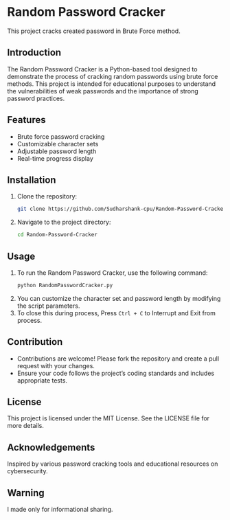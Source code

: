 # Random Password Cracker
This project cracks created password in Brute Force method.

## Introduction
The Random Password Cracker is a Python-based tool designed to demonstrate the process of cracking random passwords using brute force methods. This project is intended for educational purposes to understand the vulnerabilities of weak passwords and the importance of strong password practices.

## Features
- Brute force password cracking
- Customizable character sets
- Adjustable password length
- Real-time progress display

## Installation
1. Clone the repository:
    ```bash
    git clone https://github.com/Sudharshank-cpu/Random-Password-Cracker.git
    ```
2. Navigate to the project directory:
    ```bash
    cd Random-Password-Cracker
    ```

## Usage
1. To run the Random Password Cracker, use the following command:
    ```bash
    python RandomPasswordCracker.py
    ```
2. You can customize the character set and password length by modifying the script parameters.
3. To close this during process, Press <code>Ctrl + C</code> to Interrupt and Exit from process.

## Contribution
- Contributions are welcome! Please fork the repository and create a pull request with your changes.
- Ensure your code follows the project’s coding standards and includes appropriate tests.

## License
This project is licensed under the MIT License. See the LICENSE file for more details.

## Acknowledgements
Inspired by various password cracking tools and educational resources on cybersecurity.

## Warning
I made only for informational sharing.
